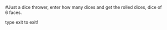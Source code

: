 #Just a dice thrower, enter how many dices and get the rolled dices, dice of 6 faces.

type exit to exit!
